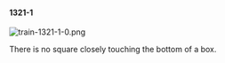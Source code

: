 #### 1321-1
![train-1321-1-0.png](https://github.com/lil-lab/nlvr/raw/master/nlvr/train/images/73/train-1321-1-0.png "train-1321-1-0.png")

There is no square closely touching the bottom of a box.